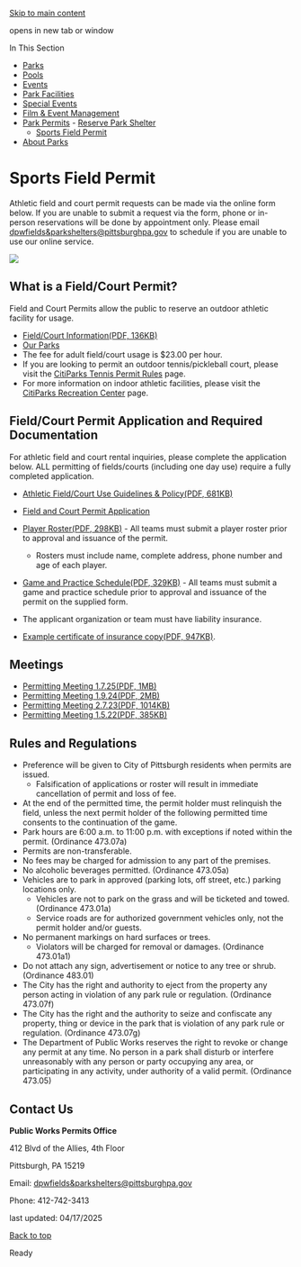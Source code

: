 [Skip to main content](https://www.pittsburghpa.gov/Recreation-Events/Park-Permits/Sports-Field-Permit#main-content)

opens in new tab or window

In This Section

- [Parks](https://www.pittsburghpa.gov/Recreation-Events/Parks)
- [Pools](https://www.pittsburghpa.gov/Recreation-Events/Pools)
- [Events](https://www.pittsburghpa.gov/Recreation-Events/Events)
- [Park Facilities](https://www.pittsburghpa.gov/Recreation-Events/Park-Facilities)
- [Special Events](https://www.pittsburghpa.gov/Recreation-Events/Special-Events)
- [Film & Event Management](https://www.pittsburghpa.gov/Recreation-Events/Film-Event-Management)
- [Park Permits](https://www.pittsburghpa.gov/Recreation-Events/Park-Permits)  - [Reserve Park Shelter](https://www.pittsburghpa.gov/Recreation-Events/Park-Permits/Reserve-Park-Shelter)
  - [Sports Field Permit](https://www.pittsburghpa.gov/Recreation-Events/Park-Permits/Sports-Field-Permit)
- [About Parks](https://www.pittsburghpa.gov/Recreation-Events/About-Parks)

# Sports Field Permit

Athletic field and court permit requests can be made via the online form below. If you are unable to submit a request via the form, phone or in-person reservations will be done by appointment only. Please email [dpwfields&parkshelters@pittsburghpa.gov](mailto:dpwfields&parkshelters@pittsburghpa.gov) to schedule if you are unable to use our online service.

![](https://www.pittsburghpa.gov/files/assets/city/v/1/parks/images/ballfield_715-350.jpg)

## What is a Field/Court Permit?

Field and Court Permits allow the public to reserve an outdoor athletic facility for usage.

- [Field/Court Information(PDF, 136KB)](https://www.pittsburghpa.gov/files/assets/city/v/1/parks/documents/23762_dpw_field_information_updated_1.16.24.pdf)
- [Our Parks](https://www.pittsburghpa.gov/Recreation-Events/Parks)
- The fee for adult field/court usage is $23.00 per hour.
- If you are looking to permit an outdoor tennis/pickleball court, please visit the [CitiParks Tennis Permit Rules](https://www.pittsburghpa.gov/Recreation-Events/Parks/Tennis/Tennis-Permit-Rules) page.
- For more information on indoor athletic facilities, please visit the [CitiParks Recreation Center](https://www.pittsburghpa.gov/Recreation-Events/Park-Facilities/Recreation-Centers) page.

## Field/Court Permit Application and Required Documentation

For athletic field and court rental inquiries, please complete the application below. ALL permitting of fields/courts (including one day use) require a fully completed application.

- [Athletic Field/Court Use Guidelines & Policy(PDF, 681KB)](https://www.pittsburghpa.gov/files/assets/city/v/2/parks/documents/field-court-permitting-policy-2025_final.pdf)
- [Field and Court Permit Application](https://forms.office.com/g/csZYuf2iGW)
- [Player Roster(PDF, 298KB)](https://www.pittsburghpa.gov/files/assets/city/v/1/parks/documents/20465_20122_2023_permit_roster_.pdf) \- All teams must submit a player roster prior to approval and issuance of the permit.

  - Rosters must include name, complete address, phone number and age of each player.
- [Game and Practice Schedule(PDF, 329KB)](https://www.pittsburghpa.gov/files/assets/city/v/1/parks/documents/20464_20121_2023_permit_schedule.pdf) \- All teams must submit a game and practice schedule prior to approval and issuance of the permit on the supplied form.
- The applicant organization or team must have liability insurance.
- [Example certificate of insurance copy(PDF, 947KB)](https://www.pittsburghpa.gov/files/assets/city/v/2/parks/documents/sample_coi.pdf).

## Meetings

- [Permitting Meeting 1.7.25(PDF, 1MB)](https://www.pittsburghpa.gov/files/assets/city/v/1/parks/documents/1.7.25-field-court-permitting-policy-meeting-powerpoint.pdf "1.7.25 Field & Court Permitting Policy Meeting PowerPoint.pdf")
- [Permitting Meeting 1.9.24(PDF, 2MB)](https://www.pittsburghpa.gov/files/assets/city/v/1/parks/documents/23761_1.9.24_field__court_permitting_meeting_dpw.pdf)
- [Permitting Meeting 2.7.23(PDF, 1014KB)](https://www.pittsburghpa.gov/files/assets/city/v/1/parks/documents/20435_final_-_dpw_permitting_community_meeting_-_2.7.23.pdf)
- [Permitting Meeting 1.5.22(PDF, 385KB)](https://www.pittsburghpa.gov/files/assets/city/v/1/parks/documents/16935_permitting_meeting_1.5.22.pdf)

## Rules and Regulations

- Preference will be given to City of Pittsburgh residents when permits are issued.
  - Falsification of applications or roster will result in immediate cancellation of permit and loss of fee.
- At the end of the permitted time, the permit holder must relinquish the field, unless the next permit holder of the following permitted time consents to the continuation of the game.
- Park hours are 6:00 a.m. to 11:00 p.m. with exceptions if noted within the permit. (Ordinance 473.07a)
- Permits are non-transferable.
- No fees may be charged for admission to any part of the premises.
- No alcoholic beverages permitted. (Ordinance 473.05a)
- Vehicles are to park in approved (parking lots, off street, etc.) parking locations only.
  - Vehicles are not to park on the grass and will be ticketed and towed. (Ordinance 473.01a)
  - Service roads are for authorized government vehicles only, not the permit holder and/or guests.
- No permanent markings on hard surfaces or trees.
  - Violators will be charged for removal or damages. (Ordinance 473.01a1)
- Do not attach any sign, advertisement or notice to any tree or shrub. (Ordinance 483.01)
- The City has the right and authority to eject from the property any person acting in violation of any park rule or regulation. (Ordinance 473.07f)
- The City has the right and the authority to seize and confiscate any property, thing or device in the park that is violation of any park rule or regulation. (Ordinance 473.07g)
- The Department of Public Works reserves the right to revoke or change any permit at any time. No person in a park shall disturb or interfere unreasonably with any person or party occupying any area, or participating in any activity, under authority of a valid permit. (Ordinance 473.05)

## Contact Us

**Public Works Permits Office**

412 Blvd of the Allies, 4th Floor

Pittsburgh, PA 15219

Email: [dpwfields&parkshelters@pittsburghpa.gov](mailto:dpwfields&parkshelters@pittsburghpa.gov)

Phone: 412-742-3413

last updated: 04/17/2025

[Back to top](https://www.pittsburghpa.gov/Recreation-Events/Park-Permits/Sports-Field-Permit#body-top)

Ready
